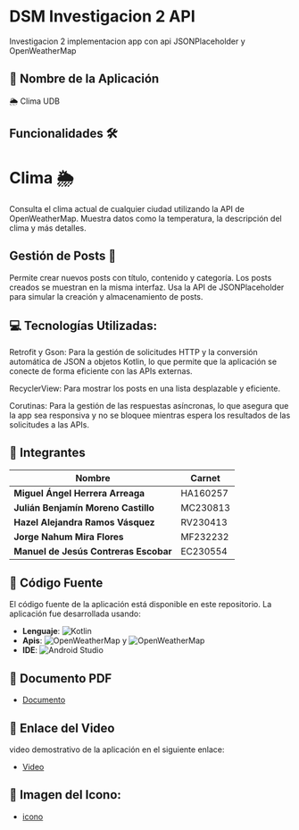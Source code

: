 # DSM Investigacion 2 API
 Investigacion 2 implementacion app con api JSONPlaceholder y OpenWeatherMap
 
## 🚀 Nombre de la Aplicación
 🌦️ Clima UDB

## Funcionalidades 🛠️
# Clima 🌦️
Consulta el clima actual de cualquier ciudad utilizando la API de OpenWeatherMap.
Muestra datos como la temperatura, la descripción del clima y más detalles.

## Gestión de Posts 📝
Permite crear nuevos posts con título, contenido y categoría.
Los posts creados se muestran en la misma interfaz.
Usa la API de JSONPlaceholder para simular la creación y almacenamiento de posts.

## 💻 Tecnologías Utilizadas:
Retrofit y Gson: Para la gestión de solicitudes HTTP y la conversión automática de JSON a objetos Kotlin, lo que permite que la aplicación se conecte de forma eficiente con las APIs externas.

RecyclerView: Para mostrar los posts en una lista desplazable y eficiente.

Corutinas: Para la gestión de las respuestas asíncronas, lo que asegura que la app sea responsiva y no se bloquee mientras espera los resultados de las solicitudes a las APIs.

## 👥 Integrantes
| Nombre                                          |         Carnet      |
| ----------------------------------------------- | ------------------- |
| **Miguel Ángel Herrera Arreaga**                | HA160257            |
| **Julián Benjamín Moreno Castillo**             | MC230813            |
| **Hazel Alejandra Ramos Vásquez**               | RV230413            |
| **Jorge Nahum Mira Flores**                     | MF232232            |
| **Manuel de Jesús Contreras Escobar**           | EC230554            |


## 📂 Código Fuente
El código fuente de la aplicación está disponible en este repositorio. La aplicación fue desarrollada usando:
- **Lenguaje**: ![Kotlin](https://img.shields.io/badge/-Kotlin-7F52FF?style=flat-square&logo=kotlin&logoColor=white)
- **Apis**:   ![OpenWeatherMap](https://img.shields.io/badge/-OpenWeatherMap-orange?style=flat-square&logo=weather&logoColor=white) y ![OpenWeatherMap](https://img.shields.io/badge/-OpenWeatherMap-orange?style=flat-square&logo=weather&logoColor=white)
- **IDE**:  ![Android Studio](https://img.shields.io/badge/-Android%20Studio-3DDC84?style=flat-square&logo=android-studio&logoColor=white)

## 📄 Documento PDF
- [Documento](https://drive.google.com/file/d/1hatzyergVZUusvIkGpYpg-HGRY-g7r6U/view?usp=sharing)
  
## 🎥 Enlace del Video
video demostrativo de la aplicación en el siguiente enlace:
- [Video ]()

## 📱 Imagen del Icono: 
- [icono](https://drive.google.com/file/d/1GUhPSI-bTn-qbRRPGvtjmejiu0D2ICqU/view?usp=sharing)

